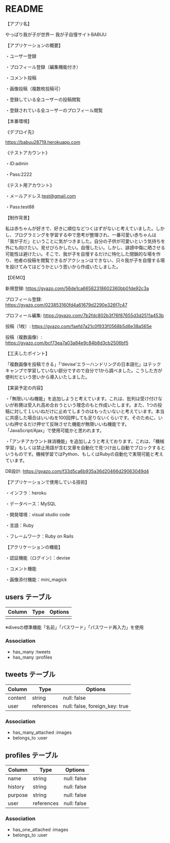 # README

【アプリ名】

やっぱり我が子が世界一 我が子自慢サイトBABUU

【アプリケーションの概要】

・ユーザー登録

・プロフィール登録（編集機能付き）

・コメント投稿

・画像投稿（複数枚投稿可）

・登録している全ユーザーの投稿閲覧

・登録されている全ユーザーのプロフィール閲覧

【本番環境】

《デプロイ先》

https://babuu28719.herokuapp.com

《テストアカウント》

・ID:admin

・Pass:2222

《テスト用アカウント》

・メールアドレス:test@gmail.com

・Pass:test88

【制作背景】

私は赤ちゃんが好きで、好きに順位などつくはずがないと考えていました。しかし、プログラミングを学習する中で思考が整理され、一番可愛い赤ちゃんは「我が子だ」ということに気がつきました。自分の子供が可愛いという気持ちを外にも向けたい。見せびらかしたい。自慢したい。しかし、誹謗中傷に晒させる可能性は避けたい。そこで、我が子を自慢するだけに特化した閉鎖的な場を作り、他者の投稿を閲覧できるがアクションはできない、只々我が子を自慢する場を設けてみてはどうかという思いから作成いたしました。

【DEMO】

新規登録:
https://gyazo.com/56de1ca66582318602360bb01de92c3a

プロフィール登録:
https://gyazo.com/023853160fd4a61679d2290e326f7c47

プロフィール編集:
https://gyazo.com/7b2fdc802b3f76f87655d3d2511a453b

投稿（1枚）:
https://gyazo.com/faefd7a21c0f933f0568b5d6e38a565e

投稿（複数画像）:
https://gyazo.com/bcf73ea7a03a84e9c84b8d3cb2506bf5

【工夫したポイント】

「複数画像を投稿できる」「’devise’エラーハンドリングの日本語化」はテックキャンプで学習していない部分ですので自分で1から調べました。こうした方が便利だという思いから導入いたしました。

【実装予定の内容】

・「無限いいね機能」を追加しようと考えています。これは、批判は受け付けないが称賛は受入れ高め合おうという理念のもと作成いたします。また、1つの投稿に対して１いいねだけに止めてしまうのはもったいないと考えています。本当に共感した場合はいいねを100回押しても足りないくらいです。そのために、いいね押せるだけ押せて反映させた機能が無限いいね機能です。「JavaScript/Ajax」で使用可能かと思われます。

・「アンチアカウント抹消機能」を追加しようと考えております。これは、「機械学習」もしくは禁止用語が含む文章を自動化で見つけ出し自動でブロックするというものです。機械学習ではPython、もしくはRubyの自動化で実現可能と考えています。


DB設計:
https://gyazo.com/f33d5ca6b935a36d20466d29063049d4


【アプリケーションで使用している技術】

・インフラ：heroku

・データベース：MySQL

・開発環境：visual studio code

・言語：Ruby

・フレームワーク：Ruby on Rails

【アクリケーションの機能】

・認証機能（ログイン）：devise

・コメント機能

・画像添付機能：mini_magick

## users テーブル

| Column         | Type     | Options     |
| -------------- | -------- | ----------- |
|                |          |             |

※divesの標準機能「名前」「パスワード」「パスワード再入力」を使用

### Association

- has_many :tweets
- has_many :profiles

## tweets テーブル

| Column  | Type       | Options                        |
| ------- | ---------- | ------------------------------ |
| content | string     | null: false                    |
| user    | references | null: false, foreign_key: true |

### Association

- has_many_attached :images
- belongs_to :user

## profiles テーブル

| Column  | Type       | Options                        |
| ----    | ---------- | ------------------------------ |
| name    | string     | null: false                    |
| history | string     | null: false                    |
| purpose | string     | null: false                    |
| user    | references | null: false                    |

### Association

- has_one_attached :images
- belongs_to :user